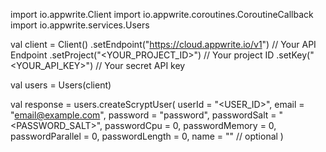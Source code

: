 import io.appwrite.Client
import io.appwrite.coroutines.CoroutineCallback
import io.appwrite.services.Users

val client = Client()
    .setEndpoint("https://cloud.appwrite.io/v1") // Your API Endpoint
    .setProject("<YOUR_PROJECT_ID>") // Your project ID
    .setKey("<YOUR_API_KEY>") // Your secret API key

val users = Users(client)

val response = users.createScryptUser(
    userId = "<USER_ID>",
    email = "email@example.com",
    password = "password",
    passwordSalt = "<PASSWORD_SALT>",
    passwordCpu = 0,
    passwordMemory = 0,
    passwordParallel = 0,
    passwordLength = 0,
    name = "<NAME>" // optional
)

